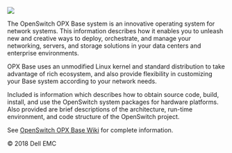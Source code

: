 ![](https://github.com/open-switch/opx-docs/blob/master/images/OpenSwitch_hero.png)

The OpenSwitch OPX Base system is an innovative operating system for network systems. This information describes how it enables you to unleash new and creative ways to deploy, orchestrate, and manage your networking, servers, and storage solutions in your data centers and enterprise environments.

OPX Base uses an unmodified Linux kernel and standard distribution to take advantage of rich ecosystem, and also provide flexibility in customizing your Base system according to your network needs.

Included is information which describes how to obtain source code, build, install, and use the OpenSwitch system packages for hardware platforms. Also provided are brief descriptions of the architecture, run-time environment, and code structure of the OpenSwitch project.

See [OpenSwitch OPX Base Wiki](https://github.com/open-switch/opx-docs/wiki) for complete information.

© 2018 Dell EMC
